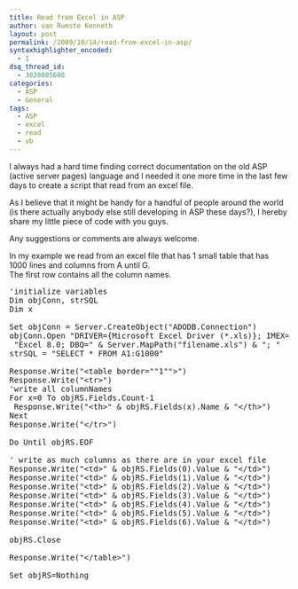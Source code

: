 ```yaml
---
title: Read from Excel in ASP
author: van Rumste Kenneth
layout: post
permalink: /2009/10/14/read-from-excel-in-asp/
syntaxhighlighter_encoded:
  - 1
dsq_thread_id:
  - 3828085688
categories:
  - ASP
  - General
tags:
  - ASP
  - excel
  - read
  - vb
---
```

I always had a hard time finding correct documentation on the old ASP (active server pages) language and I needed it one more time in the last few days to create a script that read from an excel file.

As I believe that it might be handy for a handful of people around the world (is there actually anybody else still developing in ASP these days?), I hereby share my little piece of code with you guys.

Any suggestions or comments are always welcome.

In my example we read from an excel file that has 1 small table that has 1000 lines and columns from A until G.  
The first row contains all the column names.

<pre class="brush: vb; title: ; notranslate" title="">'initialize variables
Dim objConn, strSQL
Dim x

Set objConn = Server.CreateObject("ADODB.Connection")
objConn.Open "DRIVER={Microsoft Excel Driver (*.xls)}; IMEX=1; HDR=NO; "&_
 "Excel 8.0; DBQ=" & Server.MapPath("filename.xls") & "; "
strSQL = "SELECT * FROM A1:G1000"

Response.Write("&lt;table border=""1""&gt;")
Response.Write("&lt;tr&gt;")
'write all columnNames
For x=0 To objRS.Fields.Count-1
 Response.Write("&lt;th&gt;" & objRS.Fields(x).Name & "&lt;/th&gt;")
Next
Response.Write("&lt;/tr&gt;")

Do Until objRS.EOF

' write as much columns as there are in your excel file
Response.Write("&lt;td&gt;" & objRS.Fields(0).Value & "&lt;/td&gt;")
Response.Write("&lt;td&gt;" & objRS.Fields(1).Value & "&lt;/td&gt;")
Response.Write("&lt;td&gt;" & objRS.Fields(2).Value & "&lt;/td&gt;")
Response.Write("&lt;td&gt;" & objRS.Fields(3).Value & "&lt;/td&gt;")
Response.Write("&lt;td&gt;" & objRS.Fields(4).Value & "&lt;/td&gt;")
Response.Write("&lt;td&gt;" & objRS.Fields(5).Value & "&lt;/td&gt;")
Response.Write("&lt;td&gt;" & objRS.Fields(6).Value & "&lt;/td&gt;")

objRS.Close

Response.Write("&lt;/table&gt;")

Set objRS=Nothing

</pre>